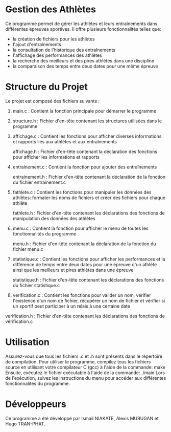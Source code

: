 # Gestion des Athlètes

Ce programme permet de gérer les athlètes et leurs entraînements dans différentes épreuves sportives. 
Il offre plusieurs fonctionnalités telles que:
  - la création de fichiers pour les athlètes
  - l'ajout d'entraînements
  - la consultation de l'historique des entraînements
  - l'affichage des performances des athlètes
  - la recherche des meilleurs et des pires athlètes dans une discipline
  - la comparaison des temps entre deux dates pour une même épreuve



# Structure du Projet
Le projet est composé des fichiers suivants :

1. main.c : Contient la fonction principale pour démarrer le programme



2. structure.h : Fichier d'en-tête contenant les structures utilisées dans le programme



3. affichage.c : Contient les fonctions pour afficher diverses informations et rapports liés aux athlètes et aux entraînements

   affichage.h : Fichier d'en-tête contenant la déclaration des fonctions pour afficher les informations et rapports



5. entrainement.c : Contient la fonction pour ajouter des entraînements
   
   entrainement.h : Fichier d'en-tête contenant la déclaration de la fonction du fichier entrainement.c



7. fathlete.c : Contient les fonctions pour manipuler les données des athlètes: formater les noms de fichiers et créer des fichiers pour chaque athlète
   
   fathlete.h : Fichier d'en-tête contenant les déclarations des fonctions de manipulation des données des athlètes



9. menu.c : Contient la fonction pour afficher le menu de toutes les fonctionnalités du programme
    
   menu.h : Fichier d'en-tête contenant la déclaration de la fonction du fichier menu.c



11. statistique.c : Contient les fonctions pour afficher les performances et la différence de temps entre deux dates pour une épreuve d'un athlète ainsi que les meilleurs et pires athlètes dans une épreuve
    
    statistique.h : Fichier d'en-tête contenant les déclarations des fonctions du fichier statistique.c



13. verification.c : Contient les fonctions pour valider un nom, vérifier l'existence d'un nom de fichier, récupérer un nom de fichier et vérifier si un sportif peut participer à un relais à une certaine date
    
   verification.h : Fichier d'en-tête contenant les déclarations des fonctions de vérification.c



# Utilisation
Assurez-vous que tous les fichiers .c et .h sont présents dans le répertoire de compilation.
Pour utiliser le programme, compilez tous les fichiers source en utilisant votre compilateur C (gcc) à l'aide de la commande: make
Ensuite, exécutez le fichier exécutable à l'aide de la commande: ./main
Lors de l'exécution, suivez les instructions du menu pour accéder aux différentes fonctionnalités du programme.



# Développeurs
Ce programme a été développé par Ismail NIAKATE, Alexis MURUGAN et Hugo TRAN-PHAT.
